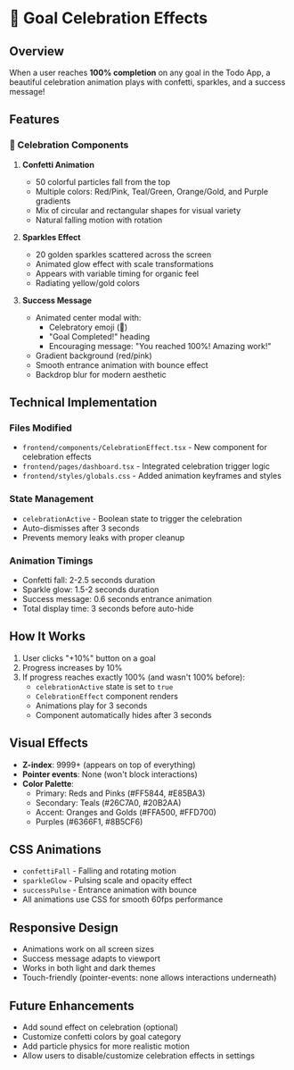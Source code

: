 # 🎉 Goal Celebration Effects

## Overview
When a user reaches **100% completion** on any goal in the Todo App, a beautiful celebration animation plays with confetti, sparkles, and a success message!

## Features

### 🎊 Celebration Components
1. **Confetti Animation**
   - 50 colorful particles fall from the top
   - Multiple colors: Red/Pink, Teal/Green, Orange/Gold, and Purple gradients
   - Mix of circular and rectangular shapes for visual variety
   - Natural falling motion with rotation

2. **Sparkles Effect**
   - 20 golden sparkles scattered across the screen
   - Animated glow effect with scale transformations
   - Appears with variable timing for organic feel
   - Radiating yellow/gold colors

3. **Success Message**
   - Animated center modal with:
     - Celebratory emoji (🎉)
     - "Goal Completed!" heading
     - Encouraging message: "You reached 100%! Amazing work!"
   - Gradient background (red/pink)
   - Smooth entrance animation with bounce effect
   - Backdrop blur for modern aesthetic

## Technical Implementation

### Files Modified
- `frontend/components/CelebrationEffect.tsx` - New component for celebration effects
- `frontend/pages/dashboard.tsx` - Integrated celebration trigger logic
- `frontend/styles/globals.css` - Added animation keyframes and styles

### State Management
- `celebrationActive` - Boolean state to trigger the celebration
- Auto-dismisses after 3 seconds
- Prevents memory leaks with proper cleanup

### Animation Timings
- Confetti fall: 2-2.5 seconds duration
- Sparkle glow: 1.5-2 seconds duration
- Success message: 0.6 seconds entrance animation
- Total display time: 3 seconds before auto-hide

## How It Works

1. User clicks "+10%" button on a goal
2. Progress increases by 10%
3. If progress reaches exactly 100% (and wasn't 100% before):
   - `celebrationActive` state is set to `true`
   - `CelebrationEffect` component renders
   - Animations play for 3 seconds
   - Component automatically hides after 3 seconds

## Visual Effects
- **Z-index**: 9999+ (appears on top of everything)
- **Pointer events**: None (won't block interactions)
- **Color Palette**: 
  - Primary: Reds and Pinks (#FF5844, #E85BA3)
  - Secondary: Teals (#26C7A0, #20B2AA)
  - Accent: Oranges and Golds (#FFA500, #FFD700)
  - Purples (#6366F1, #8B5CF6)

## CSS Animations
- `confettiFall` - Falling and rotating motion
- `sparkleGlow` - Pulsing scale and opacity effect
- `successPulse` - Entrance animation with bounce
- All animations use CSS for smooth 60fps performance

## Responsive Design
- Animations work on all screen sizes
- Success message adapts to viewport
- Works in both light and dark themes
- Touch-friendly (pointer-events: none allows interactions underneath)

## Future Enhancements
- Add sound effect on celebration (optional)
- Customize confetti colors by goal category
- Add particle physics for more realistic motion
- Allow users to disable/customize celebration effects in settings
